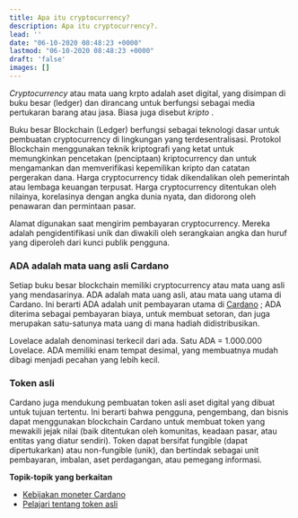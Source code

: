 ```yaml
---
title: Apa itu cryptocurrency?
description: Apa itu cryptocurrency?.
lead: ''
date: "06-10-2020 08:48:23 +0000"
lastmod: "06-10-2020 08:48:23 +0000"
draft: 'false'
images: []
---
```


*Cryptocurrency* atau mata uang krpto adalah aset digital, yang disimpan di buku besar (ledger) dan dirancang untuk berfungsi sebagai media pertukaran barang atau jasa. Biasa juga disebut *kripto* .

Buku besar Blockchain (Ledger) berfungsi sebagai teknologi dasar untuk pembuatan cryptocurrency di lingkungan yang terdesentralisasi. Protokol Blockchain menggunakan teknik kriptografi yang ketat untuk memungkinkan pencetakan (penciptaan) kriptocurrency dan untuk mengamankan dan memverifikasi kepemilikan kripto dan catatan pergerakan dana. Harga cryptocurrency tidak dikendalikan oleh pemerintah atau lembaga keuangan terpusat. Harga cryptocurrency ditentukan oleh nilainya, korelasinya dengan angka dunia nyata, dan didorong oleh penawaran dan permintaan pasar.

Alamat digunakan saat mengirim pembayaran cryptocurrency. Mereka adalah pengidentifikasi unik dan diwakili oleh serangkaian angka dan huruf yang diperoleh dari kunci publik pengguna.

### ADA adalah mata uang asli Cardano

Setiap buku besar blockchain memiliki cryptocurrency atau mata uang asli yang mendasarinya. ADA adalah mata uang asli, atau mata uang utama di Cardano. Ini berarti ADA adalah unit pembayaran utama di [Cardano](https://cardano.org/) ; ADA diterima sebagai pembayaran biaya, untuk membuat setoran, dan juga merupakan satu-satunya mata uang di mana hadiah didistribusikan.

Lovelace adalah denominasi terkecil dari ada. Satu ADA = 1.000.000 Lovelace. ADA memiliki enam tempat desimal, yang membuatnya mudah dibagi menjadi pecahan yang lebih kecil.

### Token asli

Cardano juga mendukung pembuatan token asli aset digital yang dibuat untuk tujuan tertentu. Ini berarti bahwa pengguna, pengembang, dan bisnis dapat menggunakan blockchain Cardano untuk membuat token yang mewakili jejak nilai (baik ditentukan oleh komunitas, keadaan pasar, atau entitas yang diatur sendiri). Token dapat bersifat fungible (dapat dipertukarkan) atau non-fungible (unik), dan bertindak sebagai unit pembayaran, imbalan, aset perdagangan, atau pemegang informasi.

**Topik-topik yang berkaitan**

- [Kebijakan moneter Cardano](https://docs.cardano.org/explore-cardano/monetary-policy)
- [Pelajari tentang token asli](https://docs.cardano.org/native-tokens/learn)
